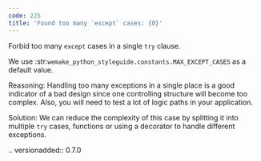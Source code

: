 ```yaml
---
code: 225
title: 'Found too many `except` cases: {0}'
---
```



Forbid too many ``except`` cases in a single ``try`` clause.

We use :str:`wemake_python_styleguide.constants.MAX_EXCEPT_CASES`
as a default value.

Reasoning:
    Handling too many exceptions in a single place
    is a good indicator of a bad design
    since one controlling structure will become too complex.
    Also, you will need to test a lot of logic paths in your application.

Solution:
    We can reduce the complexity of this case by splitting it into multiple
    ``try`` cases, functions or using a decorator
    to handle different exceptions.

.. versionadded:: 0.7.0